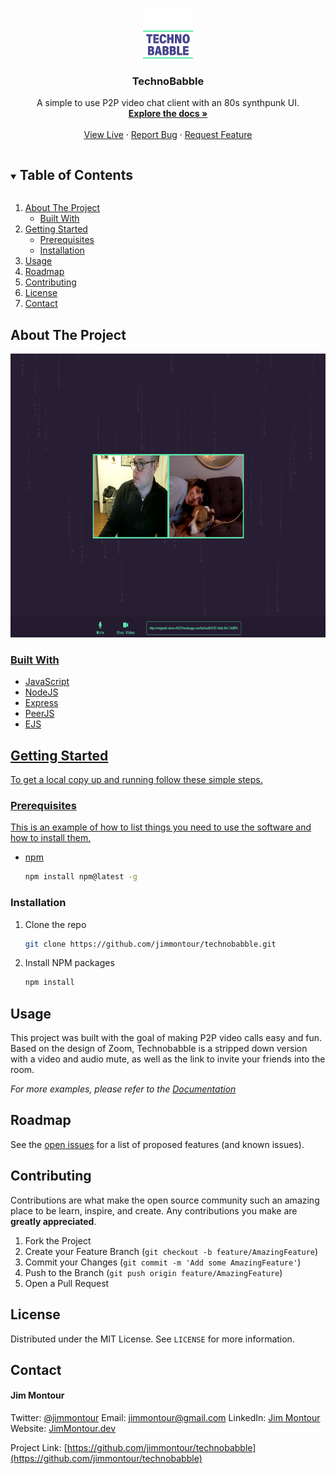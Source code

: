 <!-- PROJECT LOGO -->
<br />
<p align="center">
  <a href="https://github.com/jimmontour/technobabble">
    <img src="images/logo.png" alt="Logo" width="80" height="80">
  </a>

  <h3 align="center">TechnoBabble</h3>

  <p align="center">
    A simple to use P2P video chat client with an 80s synthpunk UI.
    <br />
    <a href="https://github.com/jimmontour/technobabble"><strong>Explore the docs »</strong></a>
    <br />
    <br />
    <a href="https://travel-log.dev/">View Live</a>
    ·
    <a href="https://github.com/jimmontour/technobabble/issues">Report Bug</a>
    ·
    <a href="https://github.com/jimmontour/technobabble/issues">Request Feature</a>
  </p>
</p>

<!-- TABLE OF CONTENTS -->
<details open="open">
  <summary><h2 style="display: inline-block">Table of Contents</h2></summary>
  <ol>
    <li>
      <a href="#about-the-project">About The Project</a>
      <ul>
        <li><a href="#built-with">Built With</a></li>
      </ul>
    </li>
    <li>
      <a href="#getting-started">Getting Started</a>
      <ul>
        <li><a href="#prerequisites">Prerequisites</a></li>
        <li><a href="#installation">Installation</a></li>
      </ul>
    </li>
    <li><a href="#usage">Usage</a></li>
    <li><a href="#roadmap">Roadmap</a></li>
    <li><a href="#contributing">Contributing</a></li>
    <li><a href="#license">License</a></li>
    <li><a href="#contact">Contact</a></li>
  </ol>
</details>

<!-- ABOUT THE PROJECT -->

## About The Project

<a href="https://github.com/jimmontour/technobabble">
    <img src="images/screenshot.png" alt="Logo" width="745" height="454">

### Built With

- JavaScript
- NodeJS
- Express
- PeerJS
- EJS

<!-- GETTING STARTED -->

## Getting Started

To get a local copy up and running follow these simple steps.

### Prerequisites

This is an example of how to list things you need to use the software and how to install them.

- npm

  ```sh
  npm install npm@latest -g
  ```

### Installation

1. Clone the repo

   ```sh
   git clone https://github.com/jimmontour/technobabble.git
   ```

2. Install NPM packages

   ```sh
   npm install
   ```

<!-- USAGE EXAMPLES -->

## Usage

This project was built with the goal of making P2P video calls easy and fun. Based on the design of Zoom, Technobabble is a stripped down version with a video and audio mute, as well as the link to invite your friends into the room.

_For more examples, please refer to the [Documentation](https://example.com)_

<!-- ROADMAP -->

## Roadmap

See the [open issues](https://github.com/jimmontour/technobabble/issues) for a list of proposed features (and known issues).

<!-- CONTRIBUTING -->

## Contributing

Contributions are what make the open source community such an amazing place to be learn, inspire, and create. Any contributions you make are **greatly appreciated**.

1. Fork the Project
2. Create your Feature Branch (`git checkout -b feature/AmazingFeature`)
3. Commit your Changes (`git commit -m 'Add some AmazingFeature'`)
4. Push to the Branch (`git push origin feature/AmazingFeature`)
5. Open a Pull Request

<!-- LICENSE -->

## License

Distributed under the MIT License. See `LICENSE` for more information.

<!-- CONTACT -->

## Contact

#### Jim Montour

Twitter: [@jimmontour](https://twitter.com/jimmontour)
Email: jimmontour@gmail.com
LinkedIn: [Jim Montour](https://linkedin.com/jimmontour)
Website: [JimMontour.dev](https://jimmontour.dev)

Project Link: [https://github.com/jimmontour/technobabble](https://github.com/jimmontour/technobabble)
